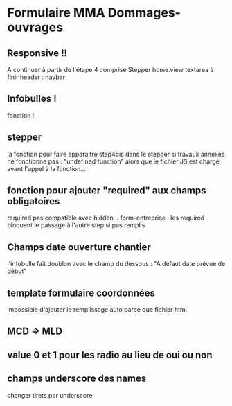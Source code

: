 # Formulaire MMA Dommages-ouvrages

## Responsive !!
A continuer à partir de l'étape 4 comprise
Stepper
home.view textarea à finir
header : navbar

## Infobulles !
fonction !

## stepper
la fonction pour faire apparaitre step4bis dans le stepper si travaux annexes ne fonctionne pas : "undefined function" alors que le fichier JS est chargé avant l'appel à la fonction... 

## fonction pour ajouter "required" aux champs obligatoires
required pas compatible avec hidden...
form-entreprise : les required bloquent le passage à l'autre step si pas remplis

## Champs date ouverture chantier
l'infobulle fait doublon avec le champ du dessous : "A défaut date prévue de début"

## template formulaire coordonnées
impossible d'ajouter le remplissage auto parce que fichier html

## MCD => MLD

## value 0 et 1 pour les radio au lieu de oui ou non

## champs underscore des names
changer tirets par underscore